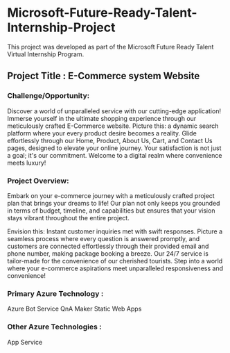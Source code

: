 # Microsoft-Future-Ready-Talent-Internship-Project
This project was developed as part of the Microsoft Future Ready Talent Virtual Internship Program.

## Project Title :  E-Commerce system Website


### Challenge/Opportunity:
Discover a world of unparalleled service with our cutting-edge application! Immerse yourself in the ultimate shopping experience through our meticulously crafted E-Commerce website. Picture this: a dynamic search platform where your every product desire becomes a reality. Glide effortlessly through our Home, Product, About Us, Cart, and Contact Us pages, designed to elevate your online journey. Your satisfaction is not just a goal; it's our commitment. Welcome to a digital realm where convenience meets luxury!

### Project Overview:
Embark on your e-commerce journey with a meticulously crafted project plan that brings your dreams to life! Our plan not only keeps you grounded in terms of budget, timeline, and capabilities but ensures that your vision stays vibrant throughout the entire project.

Envision this: Instant customer inquiries met with swift responses. Picture a seamless process where every question is answered promptly, and customers are connected effortlessly through their provided email and phone number, making package booking a breeze. Our 24/7 service is tailor-made for the convenience of our cherished tourists. Step into a world where your e-commerce aspirations meet unparalleled responsiveness and convenience!

### Primary Azure Technology :
Azure Bot Service
QnA Maker
Static Web Apps

### Other Azure Technologies : 
App Service
